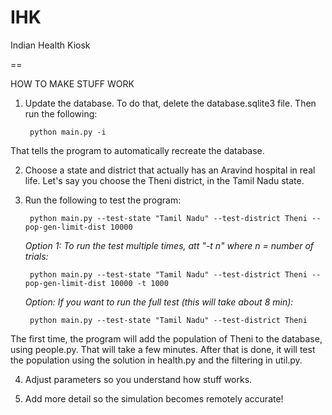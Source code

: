 IHK
===

Indian Health Kiosk

==

HOW TO MAKE STUFF WORK

1. Update the database. To do that, delete the database.sqlite3 file. Then run the following:


        python main.py -i
   

That tells the program to automatically recreate the database.

2. Choose a state and district that actually has an Aravind hospital in real life. Let's say you choose the Theni district, in the Tamil Nadu state.

3. Run the following to test the program:
        

        python main.py --test-state "Tamil Nadu" --test-district Theni --pop-gen-limit-dist 10000


   *Option 1: To run the test multiple times, att "-t n" where n = number of trials:* 

        
        python main.py --test-state "Tamil Nadu" --test-district Theni --pop-gen-limit-dist 10000 -t 1000


   *Option: If you want to run the full test (this will take about 8 min):*
        

        python main.py --test-state "Tamil Nadu" --test-district Theni


The first time, the program will add the population of Theni to the database, using people.py. That will take a few minutes. After that is done, it will test the population using the solution in health.py and the filtering in util.py.

4. Adjust parameters so you understand how stuff works.

5. Add more detail so the simulation becomes remotely accurate!
